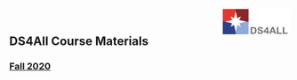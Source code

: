 <head>
  <link rel="shortcut icon" type="image/x-icon" href="images/favicon/favicon.ico">
</head>
<!-- ![DS4ALL Logo](/images/ds4all_logo_3100x1200.png) -->
<img src="images/ds4all_logo_3100x1200.png" width="120" align="right">
<br>


## DS4All Course Materials


### [Fall 2020]( http://34.74.121.42/hub/user-redirect/git-pull?repo=https%3A%2F%2Fgithub.com%2Fds4all%2FFa2020&urlpath=lab%2Ftree%2FFa2020%2F )



